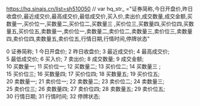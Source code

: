 

https://hq.sinajs.cn/list=sh510050
// var hq_str_ ="证券简称,今日开盘价,昨日收盘价,最近成交价,最高成交价,最低成交价,买入价,卖出价,成交数量,成交金额,买数量一,买价位一,买数量二,买价位二,买数量三 ,买价位三,买数量四,买价位四,买数量五,买价位五,卖数量一,卖价位一,卖数量二,卖价位二,卖数量三,卖价位三,卖数量四,卖价位四,卖数量五,卖价位五,行情日期,行情时间,停牌状态"

  0	证券简称;    1	今日开盘价;    2	昨日收盘价;    3	最近成交价;    4	最高成交价;    
  5	最低成交价;    6	买入价;    7	卖出价;    8	成交数量;    9	成交金额;    
 10	买数量一;    11	买价位一;    12	买数量二;    13	买价位二;    14	买数量三 ;    
 15	买价位三;    16	买数量四;    17	买价位四;    18	买数量五;    19	买价位五;    
 20	卖数量一;    21	卖价位一;    22	卖数量二;    23	卖价位二;    24	卖数量三;    
 25	卖价位三;    26	卖数量四;    27	卖价位四;    28	卖数量五;    29	卖价位五;    
 30	行情日期;    31	行情时间;    32	停牌状态;     
 